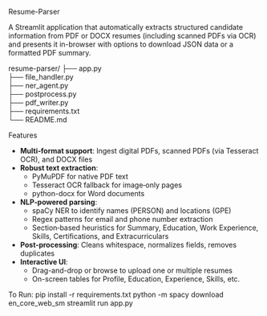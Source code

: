 Resume-Parser

A Streamlit application that automatically extracts structured candidate information from PDF or DOCX resumes (including scanned PDFs via OCR) and presents it in-browser with options to download JSON data or a formatted PDF summary.

resume-parser/
├── app.py             
├── file_handler.py    
├── ner_agent.py       
├── postprocess.py     
├── pdf_writer.py      
├── requirements.txt   
└── README.md

Features

- **Multi‐format support**: Ingest digital PDFs, scanned PDFs (via Tesseract OCR), and DOCX files  
- **Robust text extraction**:  
  - PyMuPDF for native PDF text  
  - Tesseract OCR fallback for image‐only pages  
  - python-docx for Word documents  
- **NLP‐powered parsing**:  
  - spaCy NER to identify names (PERSON) and locations (GPE)  
  - Regex patterns for email and phone number extraction  
  - Section‐based heuristics for Summary, Education, Work Experience, Skills, Certifications, and Extracurriculars  
- **Post‐processing**: Cleans whitespace, normalizes fields, removes duplicates  
- **Interactive UI**:  
  - Drag-and-drop or browse to upload one or multiple resumes  
  - On-screen tables for Profile, Education, Experience, Skills, etc.  


To Run: 
pip install -r requirements.txt
python -m spacy download en_core_web_sm
streamlit run app.py
